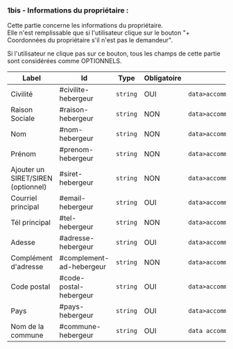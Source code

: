 ### 1bis - Informations du propriétaire :

Cette partie concerne les informations du propriétaire.  
Elle n'est remplissable que si l'utilisateur clique sur le bouton "+ Coordonnées du propriétaire s'il n'est pas le demandeur".

Si l'utilisateur ne clique pas sur ce bouton, tous les champs de cette partie sont considérées comme OPTIONNELS.

| Label | Id | **Type** | **Obligatoire** | **Json** |
| --- | --- | --- | --- | --- |
| Civilité | #civilite-hebergeur | `string` | OUI | `data>accommodation>owner>civility` |
| Raison Sociale | #raison-hebergeur | `string` | NON | `data>accommodation>owner>businessName` |
| Nom | #nom-hebergeur | `string` | NON | `data>accommodation>owner>lastname` |
| Prénom | #prenom-hebergeur | `string` | NON | `data>accommodation>owner>firstname` |
| Ajouter un SIRET/SIREN (optionnel) | #siret-hebergeur | `string` | NON | `data>accommodation>owner>siret` |
| Courriel principal | #email-hebergeur | `string` | OUI | `data>accommodation>owner>mail` |
| Tél principal | #tel-hebergeur | `string` | NON | `data>accommodation>owner>phone` |
| Adesse | #adresse-hebergeur | `string` | OUI | `data>accommodation>owner>address` |
| Complément d'adresse | #complement-ad-hebergeur | `string` | NON | `data>accommodation>owner>additionnalAddress` |
| Code postal | #code-postal-hebergeur | `string` | OUI | `data>accommodation>owner>postalCode` |
| Pays | #pays-hebergeur | `string` | OUI | `data>accommodation owner>country` |
| Nom de la commune | #commune-hebergeur | `string` | OUI | `data accommodation>owner>city` |